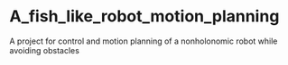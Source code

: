 # A_fish_like_robot_motion_planning
A project for control and motion planning of a nonholonomic robot while avoiding obstacles 
